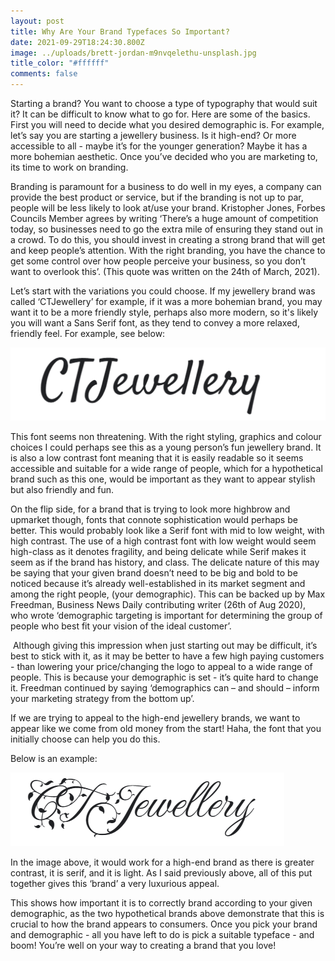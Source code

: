 ```yaml
---
layout: post
title: Why Are Your Brand Typefaces So Important?
date: 2021-09-29T18:24:30.800Z
image: ../uploads/brett-jordan-m9nvqelethu-unsplash.jpg
title_color: "#ffffff"
comments: false
---
```

<!--StartFragment-->

Starting a brand? You want to choose a type of typography that would suit it? It can be difficult to know what to go for. Here are some of the basics. First you will need to decide what you desired demographic is. For example, let’s say you are starting a jewellery business. Is it high-end? Or more accessible to all - maybe it’s for the younger generation? Maybe it has a more bohemian aesthetic. Once you’ve decided who you are marketing to, its time to work on branding. 

Branding is paramount for a business to do well in my eyes, a company can provide the best product or service, but if the branding is not up to par, people will be less likely to look at/use your brand. Kristopher Jones, Forbes Councils Member agrees by writing ‘There’s a huge amount of competition today, so businesses need to go the extra mile of ensuring they stand out in a crowd. To do this, you should invest in creating a strong brand that will get and keep people’s attention. With the right branding, you have the chance to get some control over how people perceive your business, so you don’t want to overlook this’. (This quote was written on the 24th of March, 2021). 

Let’s start with the variations you could choose. If my jewellery brand was called ‘CTJewellery’ for example, if it was a more bohemian brand, you may want it to be a more friendly style, perhaps also more modern, so it's likely you will want a Sans Serif font, as they tend to convey a more relaxed, friendly feel. For example, see below: 

!['CTJewellery' with a non-threatening visual style.](../uploads/capture.png "'CTJewellery' with a non-threatening visual style.")

This font seems non threatening. With the right styling, graphics and colour choices I could perhaps see this as a young person’s fun jewellery brand. It is also a low contrast font meaning that it is easily readable so it seems accessible and suitable for a wide range of people, which for a hypothetical brand such as this one, would be important as they want to appear stylish but also friendly and fun.



On the flip side, for a brand that is trying to look more highbrow and upmarket though, fonts that connote sophistication would perhaps be better. This would probably look like a Serif font with mid to low weight, with high contrast. The use of a high contrast font with low weight would seem high-class as it denotes fragility, and being delicate while Serif makes it seem as if the brand has history, and class. The delicate nature of this may be saying that your given brand doesn’t need to be big and bold to be noticed because it’s already well-established in its market segment and among the right people, (your demographic). This can be backed up by Max Freedman, Business News Daily contributing writer (26th of Aug 2020), who wrote ‘demographic targeting is important for determining the group of people who best fit your vision of the ideal customer’. 

 Although giving this impression when just starting out may be difficult, it’s best to stick with it, as it may be better to have a few high paying customers - than lowering your price/changing the logo to appeal to a wide range of people. This is because your demographic is set - it’s quite hard to change it. Freedman continued by saying ‘demographics can – and should – inform your marketing strategy from the bottom up’.

If we are trying to appeal to the high-end jewellery brands, we want to appear like we come from old money from the start! Haha, the font that you initially choose can help you do this.

Below is an example:

!['CTJewellery' in a more up market font.](../uploads/capture-2-2-.png "'CTJewellery' in a more up market font.")

In the image above, it would work for a high-end brand as there is greater contrast, it is serif, and it is light. As I said previously above, all of this put together gives this ‘brand’ a very luxurious appeal. 



This shows how important it is to correctly brand according to your given demographic, as the two hypothetical brands above demonstrate that this is crucial to how the brand appears to consumers. Once you pick your brand and demographic - all you have left to do is pick a suitable typeface - and boom! You’re well on your way to creating a brand that you love!

<!--EndFragment-->